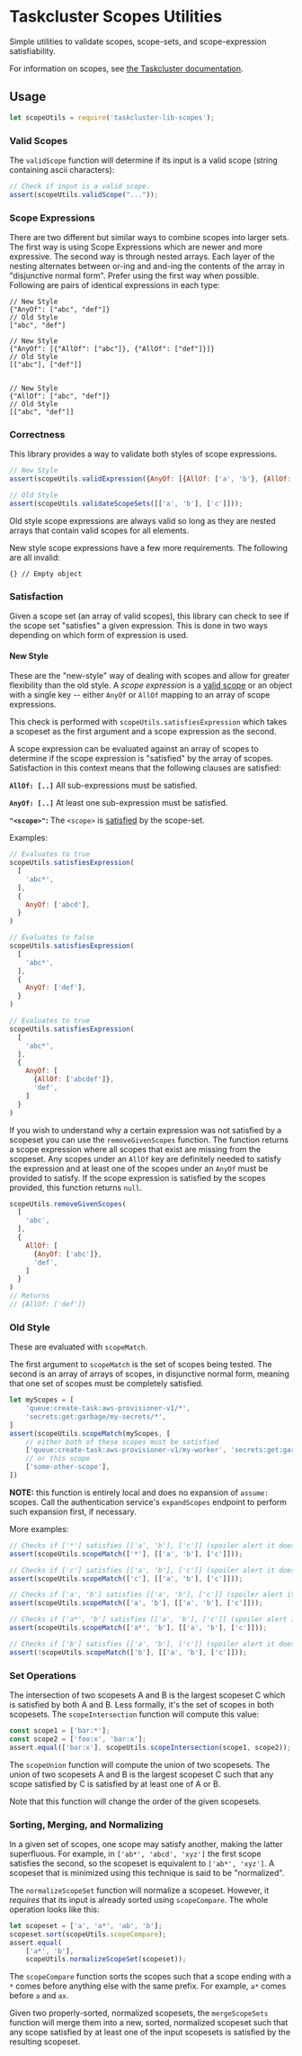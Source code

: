 Taskcluster Scopes Utilities
============================

Simple utilities to validate scopes, scope-sets, and scope-expression satisfiability.

For information on scopes, see [the Taskcluster documentation](/docs/manual/integrations/apis/scopes).

## Usage

```js
let scopeUtils = require('taskcluster-lib-scopes');
```

### Valid Scopes

The `validScope` function will determine if its input is a valid scope (string
containing ascii characters):

```js
// Check if input is a valid scope.
assert(scopeUtils.validScope("..."));
```

### Scope Expressions

There are two different but similar ways to combine scopes into larger sets.
The first way is using Scope Expressions which are newer and more expressive.
The second way is through nested arrays. Each layer of the nesting alternates
between or-ing and and-ing the contents of the array in "disjunctive normal form".
Prefer using the first way when possible. Following are pairs of identical
expressions in each type:

```
// New Style
{"AnyOf": ["abc", "def"]}
// Old Style
["abc", "def"]

// New Style
{"AnyOf": [{"AllOf": ["abc"]}, {"AllOf": ["def"]}]}
// Old Style
[["abc"], ["def"]]


// New Style
{"AllOf": ["abc", "def"]}
// Old Style
[["abc", "def"]]
```

### Correctness

This library provides a way to validate both styles of scope expressions.

```js
// New Style
assert(scopeUtils.validExpression({AnyOf: [{AllOf: ['a', 'b'}, {AllOf: ['c']}]});

// Old Style
assert(scopeUtils.validateScopeSets([['a', 'b'], ['c']]));
```

Old style scope expressions are always valid so long as they are nested arrays
that contain valid scopes for all elements.

New style scope expressions have a few more requirements. The following are
all invalid:

```
{} // Empty object
```

### Satisfaction

Given a scope set (an array of valid scopes), this library can check to see if the
scope set "satisfies" a given expression. This is done in two ways depending
on which form of expression is used.

#### New Style

These are the "new-style" way of dealing with scopes and allow for greater
flexibility than the old style. A _scope expression_ is a [valid scope](#valid-scopes)
or an object with a single key -- either `AnyOf` or `AllOf` mapping to an array
of scope expressions.

This check is performed with `scopeUtils.satisfiesExpression` which takes
a scopeset as the first argument and a scope expression as the second.

A scope expression can be evaluated against an array of scopes to determine if the
scope expression is "satisfied" by the array of scopes. Satisfaction in this context
means that the following clauses are satisfied:

**`AllOf: [..]`** All sub-expressions must be satisfied.

**`AnyOf: [..]`** At least one sub-expression must be satisfied.

**`"<scope>"`:** The `<scope>` is
[satisfied](/docs/reference/platform/taskcluster-auth/docs/scopes) by the scope-set.


Examples:

```js
// Evaluates to true
scopeUtils.satisfiesExpression(
  [
    'abc*',
  ],
  {
    AnyOf: ['abcd'],
  }
)

// Evaluates to false
scopeUtils.satisfiesExpression(
  [
    'abc*',
  ],
  {
    AnyOf: ['def'],
  }
)

// Evaluates to true
scopeUtils.satisfiesExpression(
  [
    'abc*',
  ],
  {
    AnyOf: [
      {AllOf: ['abcdef']},
      'def',
    ]
  }
)
```

If you wish to understand why a certain expression was not satisfied by a scopeset
you can use the `removeGivenScopes` function. The function returns a scope expression
where all scopes that exist are missing from the scopeset. Any scopes under an
`AllOf` key are definitely needed to satisfy the expression and at least
one of the scopes under an `AnyOf` must be provided to satisfy. If the scope
expression is satisfied by the scopes provided, this function returns `null`.

```js
scopeUtils.removeGivenScopes(
  [
    'abc',
  ],
  {
    AllOf: [
      {AnyOf: ['abc']},
      'def',
    ]
  }
)
// Returns
// {AllOf: ['def']}
```

### Old Style

These are evaluated with `scopeMatch`.

The first argument to `scopeMatch` is the set of scopes being tested.  The
second is an array of arrays of scopes, in disjunctive normal form, meaning
that one set of scopes must be completely satisfied.

```js
let myScopes = [
    'queue:create-task:aws-provisioner-v1/*',
    'secrets:get:garbage/my-secrets/*',
]
assert(scopeUtils.scopeMatch(myScopes, [
    // either both of these scopes must be satisfied
    ['queue:create-task:aws-provisioner-v1/my-worker', 'secrets:get:garbage/my-secrets/xx'],
    // or this scope
    ['some-other-scope'],
])
```

**NOTE:** this function is entirely local and does no expansion of `assume:` scopes.
Call the authentication service's `expandScopes` endpoint to perform such expansion first, if necessary.

More examples:
```js
// Checks if ['*'] satisfies [['a', 'b'], ['c']] (spoiler alert it does)
assert(scopeUtils.scopeMatch(['*'], [['a', 'b'], ['c']]));

// Checks if ['c'] satisfies [['a', 'b'], ['c']] (spoiler alert it does)
assert(scopeUtils.scopeMatch(['c'], [['a', 'b'], ['c']]));

// Checks if ['a', 'b'] satisfies [['a', 'b'], ['c']] (spoiler alert it does)
assert(scopeUtils.scopeMatch(['a', 'b'], [['a', 'b'], ['c']]));

// Checks if ['a*', 'b'] satisfies [['a', 'b'], ['c']] (spoiler alert it does)
assert(scopeUtils.scopeMatch(['a*', 'b'], [['a', 'b'], ['c']]));

// Checks if ['b'] satisfies [['a', 'b'], ['c']] (spoiler alert it doesn't)
assert(!scopeUtils.scopeMatch(['b'], [['a', 'b'], ['c']]));
```

### Set Operations

The intersection of two scopesets A and B is the largest scopeset C which is
satisfied by both A and B. Less formally, it's the set of scopes in both
scopesets.  The `scopeIntersection` function will compute this value:

```js
const scope1 = ['bar:*'];
const scope2 = ['foo:x', 'bar:x'];
assert.equal(['bar:x'], scopeUtils.scopeIntersection(scope1, scope2));
```

The `scopeUnion` function will compute the union of two scopesets.  The union
of two scopesets A and B is the largest scopeset C such that any scope
satisfied by C is satisfied by at least one of A or B.

Note that this function will change the order of the given scopesets.

### Sorting, Merging, and Normalizing

In a given set of scopes, one scope may satisfy another, making the latter
superfluous.  For example, in `['ab*', 'abcd', 'xyz']` the first scope
satisfies the second, so the scopeset is equivalent to `['ab*', 'xyz']`. A
scopeset that is minimized using this technique is said to be "normalized".

The `normalizeScopeSet` function will normalize a scopeset.  However, it
*requires* that its input is already sorted using `scopeCompare`. The whole
operation looks like this:

```js
let scopeset = ['a', 'a*', 'ab', 'b'];
scopeset.sort(scopeUtils.scopeCompare);
assert.equal(
    ['a*', 'b'],
    scopeUtils.normalizeScopeSet(scopeset));
```

The `scopeCompare` function sorts the scopes such that a scope ending with a
`*` comes before anything else with the same prefix.  For example, `a*` comes
before `a` and `ax`.

Given two properly-sorted, normalized scopesets, the `mergeScopeSets` function
will merge them into a new, sorted, normalized scopeset such that any scope
satisfied by at least one of the input scopesets is satisfied by the resulting
scopeset.

